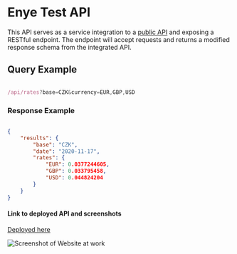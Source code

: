 # Enye Test API

This API serves as a service integration to a [public API](https://api.exchangeratesapi.io/latest) and exposing a RESTful endpoint. The endpoint will accept requests and returns a modified response schema from the integrated API.

## Query Example 

```javascript

/api/rates?base=CZK&currency=EUR,GBP,USD

```

### Response Example 

```json

{
    "results": {
        "base": "CZK",
        "date": "2020-11-17",
        "rates": {
            "EUR": 0.0377244605,
            "GBP": 0.033795458,
            "USD": 0.044824204
        }
    }
}

```

#### Link to deployed API and screenshots

[Deployed here]( https://lit-lake-78126.herokuapp.com/) 

![Screenshot of Website at work](https://github.com/AbdussamadYisau/EnyeTestAPI/blob/master/assets/Screenshot.png)
